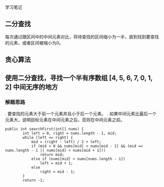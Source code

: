 学习笔记

## 二分查找
每次通过跟区间中的中间元素对比，将待查找的区间缩小为一半，直到找到要查找的元素，或者区间被缩小为0。

## 贪心算法


## 使用二分查找，寻找一个半有序数组 [4, 5, 6, 7, 0, 1, 2] 中间无序的地方

### 解题思路

. 要查找的元素大于前一个元素并且小于后一个元素。
. 如果中间元素比最后一个元素大，说明目标元素在中间元素之后，否则在中间元素之前。

```
public int searchFirst(int[] nums) {
        int left = 0, right = nums.length - 1, mid;
        while (left <= right) {
            mid = (right - left) / 2 + left;
            if (mid > 0 && nums[mid] < nums[mid - 1] && (mid == nums.length - 1 || nums[mid] < nums[mid + 1]))
                return mid;
            else if (nums[mid] > nums[nums.length - 1])
                left = mid + 1;
            else
                right = mid - 1;
        }
        return -1;
```